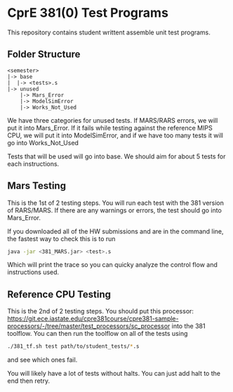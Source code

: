 # CprE 381(0) Test Programs
This repository contains student writtent assemble unit test programs.

## Folder Structure
```
<semester>
|-> base
|  |-> <tests>.s
|-> unused
    |-> Mars_Error
    |-> ModelSimError
    |-> Works_Not_Used   

```

We have three categories for unused tests. If MARS/RARS errors, we will put it into Mars_Error. If it fails while testing against the reference MIPS CPU, we will put it into ModelSimError, and if we have too many tests it will go into Works_Not_Used

Tests that will be used will go into base. We should aim for about 5 tests for each instructions.

## Mars Testing
This is the 1st of 2 testing steps. You will run each test with the 381 version of RARS/MARS. If there are any warnings or errors, the test should go into Mars_Error. 

If you downloaded all of the HW submissions and are in the command line, the fastest way to check this is to run
```bash
java -jar <381_MARS.jar> <test>.s
```
Which will print the trace so you can quicky analyze the control flow and instructions used. 

## Reference CPU Testing
This is the 2nd of 2 testing steps.
You should put this processor: https://git.ece.iastate.edu/cpre381course/cpre381-sample-processors/-/tree/master/test_processors/sc_processor
into the 381 toolflow. You can then run the toolflow on all of the tests using 

```bash
./381_tf.sh test path/to/student_tests/*.s
```
and see which ones fail.

You will likely have a lot of tests without halts. You can just add halt to the end then retry.
